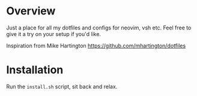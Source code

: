 # Overview
Just a place for all my dotfiles and configs for neovim, vsh etc. Feel free to give it a try on your setup if you'd like.

Inspiration from Mike Hartington https://github.com/mhartington/dotfiles

# Installation
Run the `install.sh` script, sit back and relax.
